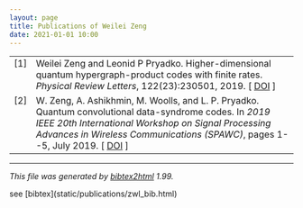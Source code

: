 ```yaml
---
layout: page
title: Publications of Weilei Zeng
date: 2021-01-01 10:00
---
```



<!-- This document was automatically generated with bibtex2html 1.99
     (see http://www.lri.fr/~filliatr/bibtex2html/),
     with the following command:
     bibtex2html -nodoc -nobibsource -footer "see [bibtex](static/publications/zwl_bib.html)" zwl.bib  -->


<table>

<tr valign="top">
<td align="right" class="bibtexnumber">
[<a name="zeng2019higher">1</a>]
</td>
<td class="bibtexitem">
Weilei Zeng and Leonid&nbsp;P Pryadko.
 Higher-dimensional quantum hypergraph-product codes with finite
  rates.
 <em>Physical Review Letters</em>, 122(23):230501, 2019.
[&nbsp;<a href="http://dx.doi.org/10.1103/PhysRevLett.122.230501">DOI</a>&nbsp;]

</td>
</tr>


<tr valign="top">
<td align="right" class="bibtexnumber">
[<a name="zeng2019convolutional">2</a>]
</td>
<td class="bibtexitem">
W.&nbsp;Zeng, A.&nbsp;Ashikhmin, M.&nbsp;Woolls, and L.&nbsp;P. Pryadko.
 Quantum convolutional data-syndrome codes.
 In <em>2019 IEEE 20th International Workshop on Signal Processing
  Advances in Wireless Communications (SPAWC)</em>, pages 1--5, July 2019.
[&nbsp;<a href="http://dx.doi.org/10.1109/SPAWC.2019.8815487">DOI</a>&nbsp;]

</td>
</tr>
</table><hr><p><em>This file was generated by
<a href="http://www.lri.fr/~filliatr/bibtex2html/">bibtex2html</a> 1.99.</em></p>
see [bibtex](static/publications/zwl_bib.html)